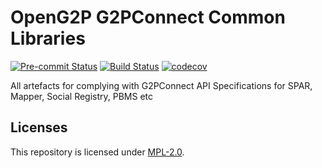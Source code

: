 # OpenG2P G2PConnect Common Libraries
[![Pre-commit Status](https://github.com/OpenG2P/openg2p-g2pconnect-common-lib/actions/workflows/pre-commit.yml/badge.svg?branch=develop)](https://github.com/OpenG2P/openg2p-g2pconnect-common-lib/actions/workflows/pre-commit.yml?query=branch%3Adevelop)
[![Build Status](https://github.com/OpenG2P/openg2p-g2pconnect-common-lib/actions/workflows/test.yml/badge.svg?branch=develop)](https://github.com/OpenG2P/openg2p-g2pconnect-common-lib/actions/workflows/test.yml?query=branch%3Adevelop)
[![codecov](https://codecov.io/gh/OpenG2P/openg2p-g2pconnect-common-lib/branch/develop/graph/badge.svg)](https://codecov.io/gh/OpenG2P/openg2p-g2pconnect-common-lib)

All artefacts for complying with G2PConnect API Specifications for SPAR, Mapper, Social Registry, PBMS etc

## Licenses

This repository is licensed under [MPL-2.0](LICENSE).
